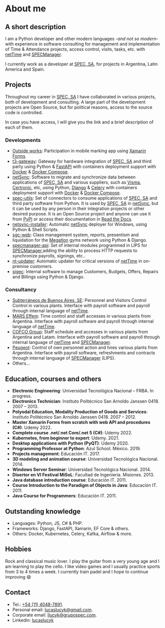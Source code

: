 # About me


## A short description

I am a Python developer and other modern languages -_and not so modern_- with experience in software consulting for management and implementation of Time & Attendance projects, access control, visits, tasks, etc. with [netTime](https://www.grupospec.com/es/productos/software-control-de-presencia) and [SPECManager](https://www.grupospec.com/es/productos/software-control-de-presencia).

I currently work as a developer at [SPEC, SA](https://www.grupospec.com/es), for projects in Argentina, Latin America and Spain.


## Projects

Throughout my career in [SPEC, SA](https://www.grupospec.com/es) I have collaborated in various projects, both of development and consulting. A large part of the development projects are Open Source, but for political reasons, access to the source code is controlled.

In case you have access, I will give you the link and a brief description of each of them.


### Developments
- [Outside works](https://play.google.com/store/apps/details?id=com.spec.mobile.specapp&gl=US): Participation in mobile marking app using [Xamarin Forms](https://docs.microsoft.com/en-us/xamarin/xamarin-forms/).
- [t3-gateway](https://gitlab.com/spec-sa-es/t3-gateway): Gateway for hardware integration of [SPEC, SA](https://www.grupospec.com/es) and third party using Python & [FastAPI](https://fastapi.tiangolo.com/) with containers deployment support with [Docker](https://www.docker.com/) & [Docker Compose](https://docs.docker.com/compose/).
- [netSync](https://gitlab.com/spec-sa-ar/net_sync): Software to migrate and synchronize data between applications of [SPEC, SA](https://www.grupospec.com/es) and various suppliers, such as [Visma](https://latam.visma.com/), [Certronic](https://certronic.io/site/), etc, using Python, [Django](https://www.djangoproject.com/) & [Celery](https://docs.celeryq.dev) with containers deployment support with [Docker](https://www.docker.com/) & [Docker Compose](https://docs.docker.com/compose/).
- [spec-utils](https://gitlab.com/spec-sa-ar/spec-utils): Set of connectors to consume applications of [SPEC, SA](https://www.grupospec.com/es) and third party software from Python.
  It is used by [SPEC, SA](https://www.grupospec.com/es) in [netSync](https://gitlab.com/spec-sa-ar/net_sync), but it can be used by any person in their integration projects or other desired purpose.
  It is an Open Source project and anyone can use it from [PyPI](https://pypi.org/project/spec-utils/) or access their documentation in [Read the Docs](https://spec-utils.readthedocs.io/en/latest/).
- [netsync-installer](https://gitlab.com/spec-sa-ar/netsync-installer): Automatic [netSync](https://gitlab.com/spec-sa-ar/net_sync) deployer for Windows, using Python & Shell Scripts.
- [sgc-web](https://gitlab.com/spec-sa-ar/sgc-web): Class management system, reports, presentism and liquidation for the [Megatlon](https://www.megatlon.com/) gyms network using Python & Django.
- [specmanager-api](https://gitlab.com/spec-sa-ar/specmanager-api): Set of internal modules programmed in LIPS for [SPECManager](https://www.grupospec.com/es/productos/software-control-de-presencia),adding the ability to process HTTP requests to synchronize payrolls, signings, etc..
- [nt-updater](https://gitlab.com/spec-sa-ar/nt_updater): Automatic updater for critical versions of [netTime](https://www.grupospec.com/es/productos/software-control-de-presencia) in on-premise customers.
- [sigec](https://gitlab.com/spec-sa-ar/sigec): Internal software to manage Customers, Budgets, Offers, Repairs and Billings using Python & Django.


### Consultancy

- [Subterráneos de Buenos Aires, SE](https://www.buenosaires.gob.ar/subte): Personnel and Visitors Control Control in various plants.
  Interface with payroll software and payroll through internal language of [netTime](https://www.grupospec.com/es/productos/software-control-de-presencia).
- [MARS Effem](https://arg.mars.com/es-MX): Time control and staff accesses in various plants from Argentina.
  Interface with payroll software and payroll through internal language of [netTime](https://www.grupospec.com/es/productos/software-control-de-presencia).
- [COFCO Group](https://www.cofcointernational.com.ar/): Staff schedule and accesses in various plants from Argentina and Latam.
   Interface with payroll software and payroll through internal language of [netTime](https://www.grupospec.com/es/productos/software-control-de-presencia) and [SPECManager](https://www.grupospec.com/es/productos/software-control-de-presencia).
- [Peugeot](https://www.peugeot.com.ar/): Control of own personnel action and hires various plants from Argentina.
  Interface with payroll software, refreshments and contracts through internal language of [SPECManager](https://www.grupospec.com/es/productos/software-control-de-presencia) (LIPS).
- Others...


## Education, courses and others

- __Electronic Engineering__: Universidad Tecnológica Nacional – FRBA. In progress.
- __Electronics Technician__: Instituto Politécnico San Arnoldo Janssen 0418. 2007 – 2013.
- __Polyodal Education, Modality Production of Goods and Services__: Instituto
Politécnico San Arnoldo Janssen 0418. 2007 – 2012.
- __Master Xamarin Forms from scratch with web API and procedures (C#)__: Udemy 2022.
- __Complete course .net/.net Core/.net 5 (C#)__: Udemy 2022.
- __Kubernetes, from beginner to expert__: Udemy. 2021.
- __Desktop applications with Python (PyQT)__: Udemy 2020.
- __Programming Professor at Python__: Azul School. México. 2019.
- __Projects management__: Educación IT. 2017.
- __3D modeling and animation course__: Universidad Tecnológica Nacional. 2014.
- __Windows Server Seminar__: Universidad Tecnológica Nacional. 2014.
- __Disertor en VI Festival MiSoL__: Facultad de Ingeniería. Misiones. 2013.
- __Java database introduction course__: Educación IT. 2011.
- __Course Introduction to the Paradigm of Objects in Java__: Educación IT. 2011.
- __Java Course for Programmers__: Educación IT. 2011.


## Outstanding knowledge
- Languages: Python, JS, C# & PHP.
- Frameworks: Django, FastAPI, Xamarin, EF Core & others.
- Others: Docker, Kubernetes, Celery, Kafka, Airflow & more.


## Hobbies

Rock and classical music lover. I play the guitar from a very young age and I am learning to play the cello.
I like video games and I usually practice sports from 3 to 4 times a week. I currently train padel and I hope to continue improving :smile:


## Contact
- Tel.: [+54 (11) 4048-7891](tel:+541140487891).
- Personal email: [lucaslucyk@gmail.com](mailto:lucaslucyk@gmail.com).
- Corporate email: [llucyk@grupospec.com](mailto:llucyk@grupospec.com).
- Linkedin: [lucaslucyk](https://linkedin.com/lucaslucyk)
